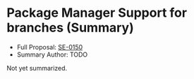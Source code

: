 # Package Manager Support for branches (Summary)

* Full Proposal: [SE-0150](https://github.com/apple/swift-evolution/blob/main/proposals/0150-package-manager-branch-support.md)
* Summary Author: TODO

Not yet summarized.
